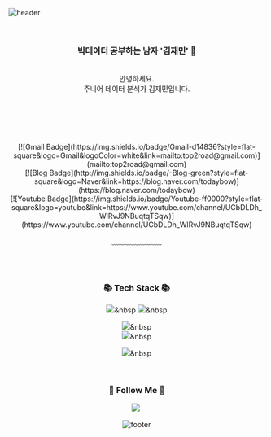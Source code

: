 ![header](https://capsule-render.vercel.app/api?type=waving&&color=gradient&height=100&section=header&fontSize=90)


<div align = "center">

<br/>
<h3> 빅데이터 공부하는 남자 '김재민' 🥳</h3><br/>
안녕하세요.<br/>
주니어 데이터 분석가 김재민입니다.<br/>
<br/>


<br/><br/>


<br>
[![Gmail Badge](https://img.shields.io/badge/Gmail-d14836?style=flat-square&logo=Gmail&logoColor=white&link=mailto:top2road@gmail.com)](mailto:top2road@gmail.com)<br>
[![Blog Badge](http://img.shields.io/badge/-Blog-green?style=flat-square&logo=Naver&link=https://blog.naver.com/todaybow)](https://blog.naver.com/todaybow)<br>
[![Youtube Badge](https://img.shields.io/badge/Youtube-ff0000?style=flat-square&logo=youtube&link=https://www.youtube.com/channel/UCbDLDh_WlRvJ9NBuqtqTSqw)](https://www.youtube.com/channel/UCbDLDh_WlRvJ9NBuqtqTSqw)
  
﹏﹏﹏﹏﹏﹏﹏

<br/><br/>
 
<h3 align="center">📚 Tech Stack 📚</h3>
<p align="center">
  
  
  <img src="https://img.shields.io/badge/Python-3766AB?style=flat-square&logo=Python&logoColor=white"/></a>&nbsp 
  <img src="https://img.shields.io/badge/Django-092E20?style=flat-square&logo=Django&logoColor=white"/></a>&nbsp 
  
  <img src="https://img.shields.io/badge/Javascript-ffb13b?style=flat-square&logo=javascript&logoColor=white"/></a>&nbsp 
  <br>
  <img src="https://img.shields.io/badge/Mysql-E6B91E?style=flat-square&logo=MySql&logoColor=white"/></a>&nbsp 
  
  <img src="https://img.shields.io/badge/Node.js-339933?style=flat-square&logo=Node.js&logoColor=white"/></a>&nbsp 
</p>

<br/>
<h3 align="center">🌈 Follow Me 🌈</h3>
<p align="center">
  <a href="mailto:top2road@gmail.com"><img src="https://img.shields.io/badge/Gmail-d14836?style=flat-square&logo=Gmail&logoColor=white&link=mailto:top2road@gmail.com"/></a>&nbsp
</p>

![footer](https://capsule-render.vercel.app/api?type=waving&&color=gradient&height=100&section=footer&fontSize=90)




